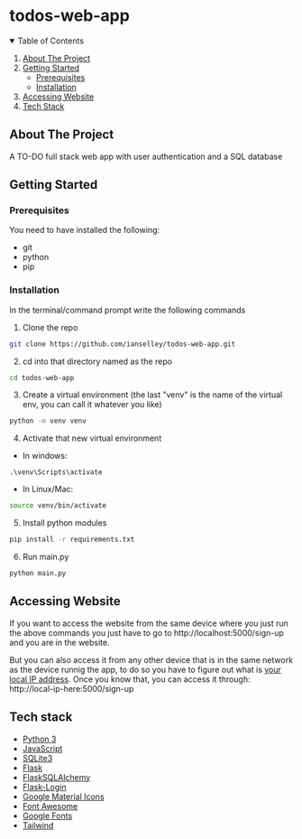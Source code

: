 # todos-web-app

<!-- PROJECT SHIELDS -->
<!--
*** I'm using markdown "reference style"which are enclosed in brackets [ ] instead of parentheses ( ).
*** https://www.markdownguide.org/basic-syntax/#reference-style-links
-->

<!-- TABLE OF CONTENTS -->
<details open="open">
  <summary>Table of Contents</summary>
  <ol>
    <li>
      <a href="#about-the-project">About The Project</a>
    </li>
    <li>
      <a href="#getting-started">Getting Started</a>
      <ul>
        <li><a href="#prerequisites">Prerequisites</a></li>
        <li><a href="#installation">Installation</a></li>
      </ul>
    </li>
    <li><a href="#accessing-website">Accessing Website</a></li>
    <li><a href="#tech-stack">Tech Stack</a></li>
  </ol>
</details>

<!-- ABOUT THE PROJECT -->

## About The Project

A TO-DO full stack web app with user authentication and a SQL database

<!-- GETTING STARTED -->

## Getting Started

### Prerequisites

You need to have installed the following:

- git
- python
- pip

### Installation

In the terminal/command prompt write the following commands

1. Clone the repo

```sh
git clone https://github.com/ianselley/todos-web-app.git
```

2. cd into that directory named as the repo

```sh
cd todos-web-app
```

3. Create a virtual environment (the last "venv" is the name of the
   virtual env, you can call it whatever you like)

```sh
python -m venv venv
```

4. Activate that new virtual environment

- In windows:

```
.\venv\Scripts\activate
```

- In Linux/Mac:

```sh
source venv/bin/activate
```

5. Install python modules

```sh
pip install -r requirements.txt
```

6. Run main.py

```sh
python main.py
```

<!-- ACCESSING WEBSITE -->

## Accessing Website

If you want to access the website from the same device where you just run the above commands you just have to go to http://localhost:5000/sign-up
and you are in the website. 

But you can also access it from any other device that is in the same network as the device runnig the app, to do so
you have to figure out what is [your local IP address](https://www.whatismybrowser.com/detect/what-is-my-local-ip-address). Once you know that,
you can access it through: http://local-ip-here:5000/sign-up

<!-- TECH STACK -->

## Tech stack

- [Python 3](https://www.python.org)
- [JavaScript](https://www.javascript.com)
- [SQLite3](https://docs.python.org/3.10/library/sqlite3.html)
- [Flask](https://flask.palletsprojects.com/en/2.0.x)
- [FlaskSQLAlchemy](https://flask-sqlalchemy.palletsprojects.com/en/2.x)
- [Flask-Login](https://flask-login.readthedocs.io/en/latest/)
- [Google Material Icons](https://fonts.google.com/icons)
- [Font Awesome](https://fontawesome.com)
- [Google Fonts](https://fonts.google.com)
- [Tailwind](https://tailwindcss.com)
